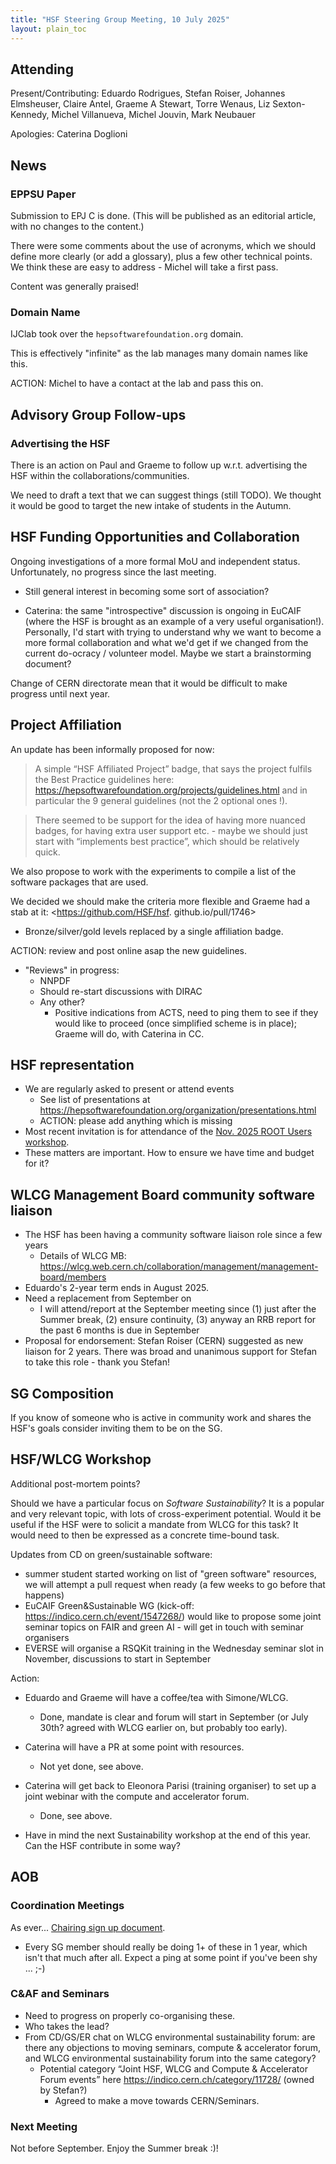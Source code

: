 ```yaml
---
title: "HSF Steering Group Meeting, 10 July 2025"
layout: plain_toc
---
```


## Attending

Present/Contributing: Eduardo Rodrigues, Stefan Roiser, Johannes Elmsheuser, Claire Antel, Graeme A Stewart, Torre Wenaus, Liz Sexton-Kennedy, Michel Villanueva, Michel Jouvin, Mark Neubauer

Apologies: Caterina Doglioni

## News

### EPPSU Paper

Submission to EPJ C is done. (This will be published as an editorial article, with no changes to the content.)

There were some comments about the use of acronyms, which we should define more clearly (or add a glossary), plus a few other technical points. We think these are easy to address - Michel will take a first pass.

Content was generally praised!

### Domain Name

IJClab took over the `hepsoftwarefoundation.org` domain.

This is effectively "infinite" as the lab manages many domain names like this.

ACTION: Michel to have a contact at the lab and pass this on.

## Advisory Group Follow-ups

### Advertising the HSF

There is an action on Paul and Graeme to follow up w.r.t. advertising the HSF within the collaborations/communities.

We need to draft a text that we can suggest things (still TODO).
We thought it would be good to target the new intake of students in the Autumn.

## HSF Funding Opportunities and Collaboration

Ongoing investigations of a more formal MoU and independent status. Unfortunately, no progress since the last meeting.

- Still general interest in becoming some sort of association?

- Caterina: the same "introspective" discussion is ongoing in EuCAIF (where the HSF is brought as an example of a very useful organisation!). Personally, I'd start with trying to understand why we want to become a more formal collaboration and what we'd get if we changed from the current do-ocracy / volunteer model. Maybe we start a brainstorming document? 

Change of CERN directorate mean that it would be difficult to make progress until next year.

## Project Affiliation

An update has been informally proposed for now:

> A simple “HSF Affiliated Project” badge, that says the project fulfils the Best Practice guidelines here: <https://hepsoftwarefoundation.org/projects/guidelines.html> and in particular the 9 general guidelines (not the 2 optional ones !). 

> There seemed to be support for the idea of having more nuanced badges, for having extra user support etc. - maybe we should just start with “implements best practice”, which should be relatively quick.

We also propose to work with the experiments to compile a list of the software packages that are used.

We decided we should make the criteria more flexible and Graeme had a stab at it: <https://github.com/HSF/hsf.
github.io/pull/1746>
  - Bronze/silver/gold levels replaced by a single affiliation badge. 

ACTION: review and post online asap the new guidelines.

- "Reviews" in progress:
  - NNPDF
  - Should re-start discussions with DIRAC
  - Any other?
      - Positive indications from ACTS, need to ping them to see if they would like to proceed (once simplified scheme is in place); Graeme will do, with Caterina in CC.

## HSF representation

- We are regularly asked to present or attend events
  - See list of presentations at <https://hepsoftwarefoundation.org/organization/presentations.html>
  - ACTION: please add anything which is missing
- Most recent invitation is for attendance of the [Nov. 2025 ROOT Users workshop](https://cern.ch/root2025).
- These matters are important. How to ensure we have time and budget for it?

## WLCG Management Board community software liaison

- The HSF has been having a community software liaison role since a few years
  - Details of WLCG MB: <https://wlcg.web.cern.ch/collaboration/management/management-board/members>
- Eduardo's 2-year term ends in August 2025.
- Need a replacement from September on
  - I will attend/report at the September meeting since (1) just after the Summer break, (2) ensure continuity, (3) anyway an RRB report for the past 6 months is due in September
- Proposal for endorsement: Stefan Roiser (CERN) suggested as new liaison for 2 years. There was broad and unanimous support for Stefan to take this role - thank you Stefan!

## SG Composition

If you know of someone who is active in community work and shares the HSF's goals consider inviting them to be on the SG.

## HSF/WLCG Workshop

Additional post-mortem points?

Should we have a particular focus on *Software Sustainability*? It is a popular and very relevant topic, with lots of cross-experiment potential. Would it be useful if the HSF were to solicit a mandate from WLCG for this task? It would need to then be expressed as a concrete time-bound task.

Updates from CD on green/sustainable software: 
- summer student started working on list of "green software" resources, we will attempt a pull request when ready (a few weeks to go before that happens)
- EuCAIF Green&Sustainable WG (kick-off: <https://indico.cern.ch/event/1547268/>) would like to propose some joint seminar topics on FAIR and green AI - will get in touch with seminar organisers 
- EVERSE will organise a RSQKit training in the Wednesday seminar slot in November, discussions to start in September

Action: 
- Eduardo and Graeme will have a coffee/tea with Simone/WLCG.
    - Done, mandate is clear and forum will start in September (or July 30th? agreed with WLCG earlier on, but probably too early).
- Caterina will have a PR at some point with resources.
    - Not yet done, see above.
- Caterina will get back to Eleonora Parisi (training organiser) to set up a joint webinar with the compute and accelerator forum.
    - Done, see above.

- Have in mind the next Sustainability workshop at the end of this year. Can the HSF contribute in some way?

## AOB

### Coordination Meetings

As ever... [Chairing sign up document](https://docs.google.com/spreadsheets/d/1Z1Z4payCpieOLiVFcC6y9j-KCj71u6xX232LHUgIHfI/edit).

- Every SG member should really be doing 1+ of these in 1 year, which isn't that much after all. Expect a ping at some point if you've been shy ... ;-)

### C&AF and Seminars

- Need to progress on properly co-organising these.
- Who takes the lead?
- From CD/GS/ER chat on WLCG environmental sustainability forum: are there any objections to moving seminars, compute & accelerator forum, and WLCG environmental sustainability forum into the same category? 
    - Potential category “Joint HSF, WLCG and Compute & Accelerator Forum events” here https://indico.cern.ch/category/11728/ (owned by Stefan?)
        - Agreed to make a move towards CERN/Seminars.

### Next Meeting

Not before September. Enjoy the Summer break :)!
